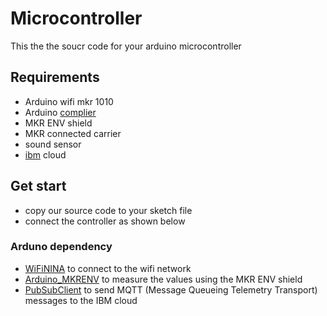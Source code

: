 # Microcontroller

This the the soucr code for your arduino microcontroller 

## Requirements
- Arduino wifi mkr 1010
- Arduino [complier](https://www.arduino.cc/en/software)
- MKR ENV shield
- MKR connected carrier
- sound sensor
- [ibm](https://cloud.ibm.com/registration)  cloud

## Get start
- copy our source code to your sketch file 
- connect the controller as shown below

### Arduno dependency
- [WiFiNINA](https://www.arduino.cc/en/Reference/WiFiNINA) to connect to the wifi network
- [Arduino_MKRENV](https://www.arduino.cc/en/Guide/MKRENVShield) to measure the values using the MKR ENV shield
- [PubSubClient](https://www.arduino.cc/reference/en/libraries/pubsubclient/)  to send MQTT (Message Queueing Telemetry Transport) messages to the IBM cloud
